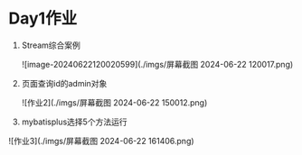 # Day1作业

1. Stream综合案例 

   ![image-20240622120020599](./imgs/屏幕截图 2024-06-22 120017.png)

2. 页面查询id的admin对象 

   ![作业2](./imgs/屏幕截图 2024-06-22 150012.png)

3. mybatisplus选择5个方法运行

![作业3](./imgs/屏幕截图 2024-06-22 161406.png)
